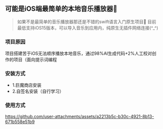 ## 可能是iOS端最简单的本地音乐播放器🎵
> 如果不是最简单的音乐播放器那还是不错的swift语言入门原生项目🚗
> 目前最低支持iOS15版本，可以导入音乐到应用内，纯原生无插件网络连接(^_^)

### 项目原因
项目搭建苦于iOS无法顺序播放本地音乐，通过98%AI生成代码+2%人工校对创作的项目（面向提示词编程

### 安装方式
  * 1.巨魔商店安装
  * 2.自签名安装（自行学习）

### 使用方式


https://github.com/user-attachments/assets/a2213b5c-b30c-4921-8b13-671b558e51b9

